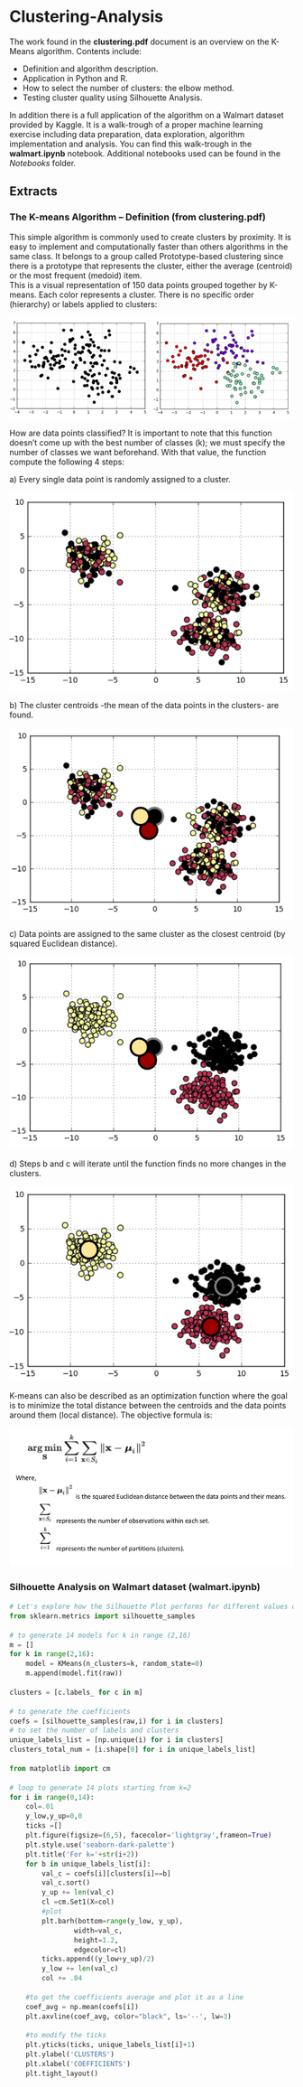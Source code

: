# Clustering-Analysis

The work found in the **clustering.pdf** document is an overview on the K-Means algorithm. Contents include:

- Definition and algorithm description.
- Application in Python and R.
- How to select the number of clusters: the elbow method.
- Testing cluster quality using Silhouette Analysis.

In addition there is a full application of the algorithm on a Walmart dataset provided by Kaggle. It is a walk-trough of a proper machine learning exercise including data preparation, data exploration, algorithm implementation and analysis. You can find this walk-trough in the **walmart.ipynb** notebook. Additional notebooks used can be found in the *Notebooks* folder.

## Extracts 

### The K-means Algorithm – Definition (from clustering.pdf)

This simple algorithm is commonly used to create clusters by proximity. It is easy to implement
and computationally faster than others algorithms in the same class. It belongs to a group called
Prototype-based clustering since there is a prototype that represents the cluster, either the average
(centroid) or the most frequent (medoid) item.  
This is a visual representation of 150 data points grouped together by K-means. Each color
represents a cluster. There is no specific order (hierarchy) or labels applied to clusters:

![pic1](https://github.com/PyAntony/Clustering-Analysis/blob/master/images/pic1.png)

How are data points classified? It is important to note that this function doesn’t come up with
the best number of classes (k); we must specify the number of classes we want beforehand. With that
value, the function compute the following 4 steps:

a) Every single data point is randomly assigned to a cluster.

![pic2](https://github.com/PyAntony/Clustering-Analysis/blob/master/images/pic2.png)

b) The cluster centroids -the mean of the data points in the clusters- are found.

![pic3](https://github.com/PyAntony/Clustering-Analysis/blob/master/images/pic3.png)

c) Data points are assigned to the same cluster as the closest centroid (by squared Euclidean distance).

![pic4](https://github.com/PyAntony/Clustering-Analysis/blob/master/images/pic4.png)

d) Steps b and c will iterate until the function finds no more changes in the clusters.

![pic5](https://github.com/PyAntony/Clustering-Analysis/blob/master/images/pic5.png)

K-means can also be described as an optimization function where the goal is to minimize the
total distance between the centroids and the data points around them (local distance). The objective
formula is:

![pic6](https://github.com/PyAntony/Clustering-Analysis/blob/master/images/pic6.png)

### Silhouette Analysis on Walmart dataset (walmart.ipynb)


```python
# Let's explore how the Silhouette Plot performs for different values of k 
from sklearn.metrics import silhouette_samples

# to generate 14 models for k in range (2,16)
m = []
for k in range(2,16):
    model = KMeans(n_clusters=k, random_state=0)
    m.append(model.fit(raw))

clusters = [c.labels_ for c in m]

# to generate the coefficients
coefs = [silhouette_samples(raw,i) for i in clusters]
# to set the number of labels and clusters
unique_labels_list = [np.unique(i) for i in clusters]
clusters_total_num = [i.shape[0] for i in unique_labels_list]

from matplotlib import cm

# loop to generate 14 plots starting from k=2
for i in range(0,14):
    col=.01
    y_low,y_up=0,0 
    ticks =[]
    plt.figure(figsize=(6,5), facecolor='lightgray',frameon=True)
    plt.style.use('seaborn-dark-palette')
    plt.title('For k='+str(i+2))
    for b in unique_labels_list[i]:        
        val_c = coefs[i][clusters[i]==b]
        val_c.sort()
        y_up += len(val_c)
        cl =cm.Set1(X=col)        
        #plot
        plt.barh(bottom=range(y_low, y_up), 
                width=val_c, 
                height=1.2,
                edgecolor=cl)
        ticks.append((y_low+y_up)/2)
        y_low += len(val_c)
        col += .04

    #to get the coefficients average and plot it as a line    
    coef_avg = np.mean(coefs[i]) 
    plt.axvline(coef_avg, color="black", ls='--', lw=3)

    #to modify the ticks
    plt.yticks(ticks, unique_labels_list[i]+1)
    plt.ylabel('CLUSTERS')
    plt.xlabel('COEFFICIENTS')
    plt.tight_layout()
```






	


     



 
